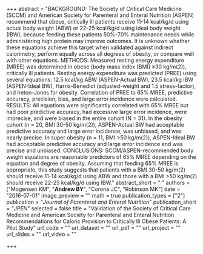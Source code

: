 +++
abstract = "BACKGROUND: The Society of Critical Care Medicine (SCCM) and American Society for Parenteral and Enteral Nutrition (ASPEN) recommend that obese, critically ill patients receive 11-14 kcal/kg/d using actual body weight (ABW) or 22-25 kcal/kg/d using ideal body weight (IBW), because feeding these patients 50%-70% maintenance needs while administering high protein may improve outcomes. It is unknown whether these equations achieve this target when validated against indirect calorimetry, perform equally across all degrees of obesity, or compare well with other equations. METHODS: Measured resting energy expenditure (MREE) was determined in obese (body mass index [BMI] ≥30 kg/m(2)), critically ill patients. Resting energy expenditure was predicted (PREE) using several equations: 12.5 kcal/kg ABW (ASPEN-Actual BW), 23.5 kcal/kg IBW (ASPEN-Ideal BW), Harris-Benedict (adjusted-weight and 1.5 stress-factor), and Ireton-Jones for obesity. Correlation of PREE to 65% MREE, predictive accuracy, precision, bias, and large error incidence were calculated. RESULTS: All equations were significantly correlated with 65% MREE but had poor predictive accuracy, had excessive large error incidence, were imprecise, and were biased in the entire cohort (N = 31). In the obesity cohort (n = 20, BMI 30-50 kg/m(2)), ASPEN-Actual BW had acceptable predictive accuracy and large error incidence, was unbiased, and was nearly precise. In super obesity (n = 11, BMI >50 kg/m(2)), ASPEN-Ideal BW had acceptable predictive accuracy and large error incidence and was precise and unbiased. CONCLUSIONS: SCCM/ASPEN-recommended body weight equations are reasonable predictors of 65% MREE depending on the equation and degree of obesity. Assuming that feeding 65% MREE is appropriate, this study suggests that patients with a BMI 30-50 kg/m(2) should receive 11-14 kcal/kg/d using ABW and those with a BMI >50 kg/m(2) should receive 22-25 kcal/kg/d using IBW."
abstract_short = " "
authors = ["Mogensen KM", "**Andrew BY**", "Corona JC", "Robinson MK"]
date = "2016-07-01"
image_preview = ""
math = true
publication_types = ["2"]
publication = "*Journal of Parenteral and Enteral Nutrition*"
publication_short = "*JPEN*"
selected = false
title = "Validation of the Society of Critical Care Medicine and American Society for Parenteral and Enteral Nutrition Recommendations for Caloric Provision to Critically Ill Obese Patients: A Pilot Study"
url_code = ""
url_dataset = ""
url_pdf = ""
url_project = ""
url_slides = ""
url_video = ""

+++
